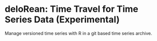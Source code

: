 # deloRean: Time Travel for Time Series Data (Experimental)
Manage versioned time series with R in a git based time series archive. 
